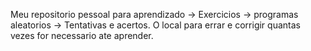Meu repositorio pessoal para aprendizado -> Exercicios -> programas aleatorios -> Tentativas e acertos. O local para errar e corrigir quantas vezes for necessario ate aprender.
